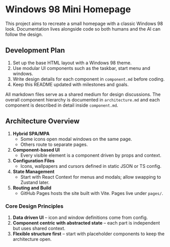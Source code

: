 # Windows 98 Mini Homepage

This project aims to recreate a small homepage with a classic Windows 98 look. Documentation lives alongside code so both humans and the AI can follow the design.

## Development Plan

1. Set up the base HTML layout with a Windows 98 theme.
2. Use modular UI components such as the taskbar, start menu and windows.
3. Write design details for each component in `component.md` before coding.
4. Keep this README updated with milestones and goals.

All markdown files serve as a shared medium for design discussions.
The overall component hierarchy is documented in `architecture.md` and each
component is described in detail inside `component.md`.

## Architecture Overview

1. **Hybrid SPA/MPA**
   - Some icons open modal windows on the same page.
   - Others route to separate pages.
2. **Component-based UI**
   - Every visible element is a component driven by props and context.
3. **Configuration Files**
   - Icons, wallpapers and cursors defined in static JSON or TS config.
4. **State Management**
   - Start with React Context for menus and modals; allow swapping to Zustand later.
5. **Routing and Build**
   - GitHub Pages hosts the site built with Vite. Pages live under `pages/`.

### Core Design Principles

1. **Data driven UI** – icon and window definitions come from config.
2. **Component centric with abstracted state** – each part is independent but uses shared context.
3. **Flexible structure first** – start with placeholder components to keep the architecture open.
